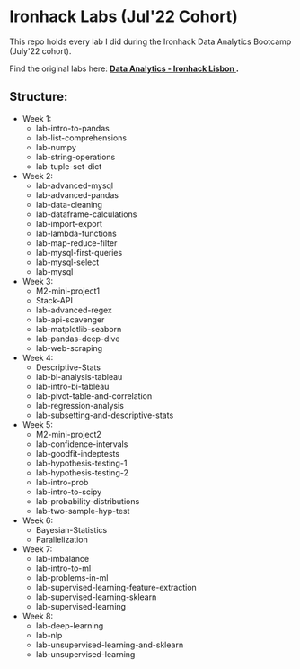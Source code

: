 # **Ironhack Labs (Jul'22 Cohort)**

This repo holds every lab I did during the Ironhack Data Analytics Bootcamp (July'22 cohort).

Find the original labs here: **[Data Analytics - Ironhack Lisbon ](https://github.com/ta-data-lis).**

## Structure:

- Week 1:
    - lab-intro-to-pandas
    - lab-list-comprehensions
    - lab-numpy
    - lab-string-operations
    - lab-tuple-set-dict
- Week 2:
    - lab-advanced-mysql
    - lab-advanced-pandas
    - lab-data-cleaning
    - lab-dataframe-calculations
    - lab-import-export
    - lab-lambda-functions
    - lab-map-reduce-filter
    - lab-mysql-first-queries
    - lab-mysql-select
    - lab-mysql
- Week 3:
    - M2-mini-project1
    - Stack-API
    - lab-advanced-regex
    - lab-api-scavenger
    - lab-matplotlib-seaborn
    - lab-pandas-deep-dive
    - lab-web-scraping 
- Week 4:
    - Descriptive-Stats
    - lab-bi-analysis-tableau
    - lab-intro-bi-tableau
    - lab-pivot-table-and-correlation
    - lab-regression-analysis
    - lab-subsetting-and-descriptive-stats
- Week 5:
    - M2-mini-project2
    - lab-confidence-intervals
    - lab-goodfit-indeptests
    - lab-hypothesis-testing-1
    - lab-hypothesis-testing-2
    - lab-intro-prob
    - lab-intro-to-scipy
    - lab-probability-distributions
    - lab-two-sample-hyp-test 
- Week 6:
    - Bayesian-Statistics
    - Parallelization
- Week 7:
    - lab-imbalance
    - lab-intro-to-ml
    - lab-problems-in-ml
    - lab-supervised-learning-feature-extraction
    - lab-supervised-learning-sklearn
    - lab-supervised-learning 
- Week 8:
    - lab-deep-learning
    - lab-nlp
    - lab-unsupervised-learning-and-sklearn
    - lab-unsupervised-learning 